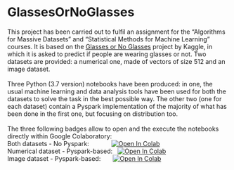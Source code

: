 # GlassesOrNoGlasses
This project has been carried out to fulfil an assignment for the “Algorithms for Massive Datasets” and “Statistical Methods for Machine Learning” courses. It is based on the [Glasses or No Glasses](https://www.kaggle.com/jeffheaton/glasses-or-no-glasses) project by Kaggle, in which it is asked to predict if people are wearing glasses or not. Two datasets are provided: a numerical one, made of vectors of size 512 and an image dataset.
<br>
<br>
Three Python (3.7 version) notebooks have been produced: in one, the usual machine learning and data analysis tools have been used for both the datasets to solve the task in the best possible way. The other two (one for each dataset) contain a Pyspark implementation of the majority of what has been done in the first one, but focusing on distribution too. 
<br>
<br>
The three following badges allow to open and the execute the notebooks directly within Google Colaboratory:
<br>
Both datasets - No Pyspark: &nbsp; &nbsp; &nbsp; &nbsp; &nbsp; &nbsp; [![Open In Colab](https://colab.research.google.com/assets/colab-badge.svg)](https://colab.research.google.com/github/flaviofuria/GlassesOrNoGlasses/blob/main/glasses_no_glasses.ipynb)
<br>
Numerical dataset - Pyspark-based: &nbsp; [![Open In Colab](https://colab.research.google.com/assets/colab-badge.svg)](https://colab.research.google.com/github/flaviofuria/GlassesOrNoGlasses/blob/main/pyspark_numerical.ipynb)
<br>
Image dataset - Pyspark-based: &nbsp; &nbsp; &nbsp; [![Open In Colab](https://colab.research.google.com/assets/colab-badge.svg)](https://colab.research.google.com/github/flaviofuria/GlassesOrNoGlasses/blob/main/pyspark_images.ipynb)


